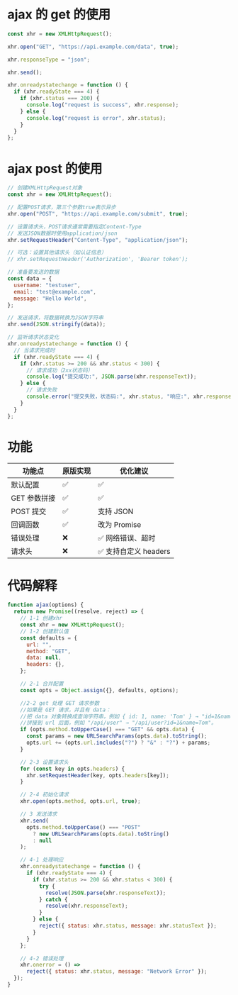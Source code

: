 # ajax 的 get 的使用

```js
const xhr = new XMLHttpRequest();

xhr.open("GET", "https://api.example.com/data", true);

xhr.responseType = "json";

xhr.send();

xhr.onreadystatechange = function () {
  if (xhr.readyState === 4) {
    if (xhr.status === 200) {
      console.log("request is success", xhr.response);
    } else {
      console.log("request is error", xhr.status);
    }
  }
};
```

# ajax post 的使用

```js
// 创建XMLHttpRequest对象
const xhr = new XMLHttpRequest();

// 配置POST请求，第三个参数true表示异步
xhr.open("POST", "https://api.example.com/submit", true);

// 设置请求头，POST请求通常需要指定Content-Type
// 发送JSON数据时使用application/json
xhr.setRequestHeader("Content-Type", "application/json");

// 可选：设置其他请求头（如认证信息）
// xhr.setRequestHeader('Authorization', 'Bearer token');

// 准备要发送的数据
const data = {
  username: "testuser",
  email: "test@example.com",
  message: "Hello World",
};

// 发送请求，将数据转换为JSON字符串
xhr.send(JSON.stringify(data));

// 监听请求状态变化
xhr.onreadystatechange = function () {
  // 当请求完成时
  if (xhr.readyState === 4) {
    if (xhr.status >= 200 && xhr.status < 300) {
      // 请求成功（2xx状态码）
      console.log("提交成功:", JSON.parse(xhr.responseText));
    } else {
      // 请求失败
      console.error("提交失败，状态码:", xhr.status, "响应:", xhr.responseText);
    }
  }
};
```

# 功能

| 功能点       | 原版实现 | 优化建议              |
| ------------ | -------- | --------------------- |
| 默认配置     | ✅       | ✅                    |
| GET 参数拼接 | ✅       | ✅                    |
| POST 提交    | ✅       | 支持 JSON             |
| 回调函数     | ✅       | 改为 Promise          |
| 错误处理     | ❌       | ✅ 网络错误、超时     |
| 请求头       | ❌       | ✅ 支持自定义 headers |

# 代码解释

```js
function ajax(options) {
  return new Promise((resolve, reject) => {
    // 1-1 创建xhr
    const xhr = new XMLHttpRequest();
    // 1-2 创建默认值
    const defaults = {
      url: "",
      method: "GET",
      data: null,
      headers: {},
    };

    // 2-1 合并配置
    const opts = Object.assign({}, defaults, options);

    //2-2 get 处理 GET 请求参数
    //如果是 GET 请求，并且有 data：
    //把 data 对象转换成查询字符串，例如 { id: 1, name: 'Tom' } → "id=1&name=Tom"。
    //拼接到 url 后面，例如 "/api/user" → "/api/user?id=1&name=Tom"。
    if (opts.method.toUpperCase() === "GET" && opts.data) {
      const params = new URLSearchParams(opts.data).toString();
      opts.url += (opts.url.includes("?") ? "&" : "?") + params;
    }

    // 2-3 设置请求头
    for (const key in opts.headers) {
      xhr.setRequestHeader(key, opts.headers[key]);
    }

    // 2-4 初始化请求
    xhr.open(opts.method, opts.url, true);

    // 3 发送请求
    xhr.send(
      opts.method.toUpperCase() === "POST"
        ? new URLSearchParams(opts.data).toString()
        : null
    );

    // 4-1 处理响应
    xhr.onreadystatechange = function () {
      if (xhr.readyState === 4) {
        if (xhr.status >= 200 && xhr.status < 300) {
          try {
            resolve(JSON.parse(xhr.responseText));
          } catch {
            resolve(xhr.responseText);
          }
        } else {
          reject({ status: xhr.status, message: xhr.statusText });
        }
      }
    };

    // 4-2 错误处理
    xhr.onerror = () =>
      reject({ status: xhr.status, message: "Network Error" });
  });
}
```

```js

```

```js

```

```js

```

```js

```
